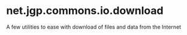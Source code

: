 # net.jgp.commons.io.download
A few utilities to ease with download of files and data from the Internet
